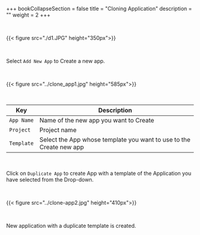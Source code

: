 +++
bookCollapseSection = false
title = "Cloning Application"
description = ""
weight = 2
+++


<br />

{{< figure src="./d1.JPG" height="350px">}}

&nbsp;&nbsp;

Select `Add New App` to Create a new app.

&nbsp;&nbsp;

{{< figure src="../clone_app1.jpg" height="585px">}}

&nbsp;&nbsp;

Key | Description
---- | -----
`App Name` | Name of the new app you want to Create
`Project` | Project name
`Template` | Select the App whose template you want to use to the Create new app

<br />


Click on `Duplicate App` to create App with a template of the Application you have selected from the Drop-down.

&nbsp;&nbsp;

{{< figure src="../clone-app2.jpg" height="410px">}}

&nbsp;&nbsp;

New application with a duplicate template is created.

